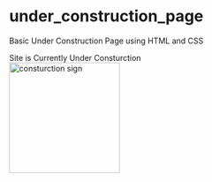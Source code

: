# under_construction_page
Basic Under Construction Page using HTML and CSS

<!DOCTYPE html PUBLIC "-//W3C//DTD XHTML 1.0 Transitional//EN" "http://www.w3.org/TR/xhtml1/DTD/xhtml1-transitional.dtd">
<html xmlns="http://www.w3.org/1999/xhtml">
<head>
<meta http-equiv="Content-Type" content="text/html; charset=utf-8" />
<title>KnoxAssistedLiving.com</title>
<link rel="stylesheet" type="text/css" href="style.css" />
</head>

<body>
<div id="site">Site is Currently Under Consturction</div>
<img class="cont" src="construction.jpg" alt="consturction sign"; style="height: 200px; width: 200px";>
</body>
</html>
